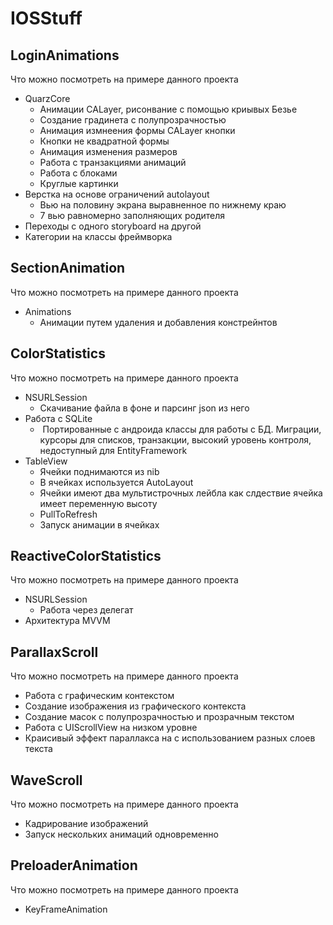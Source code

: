# IOSStuff

## LoginAnimations
Что можно посмотреть на примере данного проекта
* QuarzCore
  * Анимации CALayer, рисонвание с помощью криывых Безье
  * Создание градинета с полупрозрачностью
  * Анимация измнеения формы CALayer кнопки
  * Кнопки не квадратной формы
  * Анимация изменения размеров
  * Работа с транзакциями анимаций
  * Работа с блоками
  * Круглые картинки
* Верстка на основе ограничений autolayout
  * Вью на половину экрана выравненное по нижнему краю
  * 7 вью равномерно заполняющих родителя
* Переходы с одного storyboard на другой
* Категории на классы фреймворка

## SectionAnimation
Что можно посмотреть на примере данного проекта
* Animations
  * Анимации путем удаления и добавления констрейнтов
  
## ColorStatistics
Что можно посмотреть на примере данного проекта
* NSURLSession
  * Скачивание файла в фоне и парсинг json из него
* Работа с SQLite
  *  Портированные с андроида классы для работы с БД. Миграции, курсоры для списков, транзакции, высокий уровень контроля, недоступный для EntityFramework
* TableView
  * Ячейки поднимаются из nib
  * В ячейках используется AutoLayout
  * Ячейки имеют два мультистрочных лейбла как слдествие ячейка имеет переменную высоту
  * PullToRefresh
  * Запуск анимации в ячейках
  
## ReactiveColorStatistics
Что можно посмотреть на примере данного проекта
* NSURLSession
  * Работа через делегат
* Архитектура MVVM

## ParallaxScroll
Что можно посмотреть на примере данного проекта
* Работа с графическим контекстом
* Создание изображения из графического контекста
* Создание масок с полупрозрачностью и прозрачным текстом
* Работа с UIScrollView на низком уровне
* Краисивый эффект параллакса на с использованием разных слоев текста

## WaveScroll
Что можно посмотреть на примере данного проекта
* Кадрирование изображений
* Запуск нескольких анимаций одновременно

## PreloaderAnimation
Что можно посмотреть на примере данного проекта
* KeyFrameAnimation
